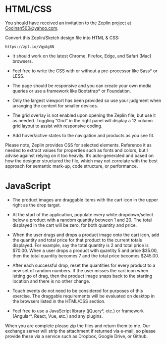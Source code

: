 # HTML/CSS
You should have received an invitation to the Zeplin project at Coolnan500@yahoo.com.

Convert this Zeplin/Sketch design file into HTML & CSS:

`https://zpl.io/VqyAg8N`

*  It should work on the latest Chrome, Firefox, Edge, and Safari (Mac) browsers.

*  Feel free to write the CSS with or without a pre-processor like Sass* or LESS.

*  The page should be responsive and you can create your own media queries or use a framework like Bootstrap* or Foundation.

*  Only the largest viewport has been provided so use your judgment when arranging the content for smaller devices.

*  The grid overlay is not enabled upon opening the Zeplin file, but use it as needed. Toggling “Grid” in the right panel will display a 12 column grid layout to assist with responsive coding.

*  Add hover/active states to the navigation and products as you see fit.

Please note, Zeplin provides CSS for selected elements. Reference it as needed to extract values for properties such as fonts and colors, but I advise against relying on it too heavily. It’s auto-generated and based on how the designer structured the file, which may not correlate with the best approach for semantic mark-up, code structure, or performance.

# JavaScript
*  The product images are draggable items with the cart icon in the upper right as the drop target.

*  At the start of the application, populate every white dropdown/select below a product with a random quantity between 1 and 20. The total displayed in the cart will be zero, for both quantity and price.

*  When the user drags and drops a product image onto the cart icon, add the quantity and total price for that product to the current totals displayed. For example, say the total quantity is 2 and total price is $70.00. When a user drops a product with quantity 5 and price $35.00, then the total quantity becomes 7 and the total price becomes $245.00.

*  After each successful drop, reset the quantities for every product to a new set of random numbers. If the user misses the cart icon when letting go of drag, then the product image snaps back to the starting location and there is no other change.

*  Touch events do not need to be considered for purposes of this exercise. The draggable requirements will be evaluated on desktop in the browsers listed in the HTML/CSS section.

*  Feel free to use a JavaScript library (jQuery*, etc.) or framework (Angular*, React, Vue, etc.) and any plugins.

When you are complete please zip the files and return them to me. Our exchange server will strip the attachment if returned via e-mail, so please provide these via a service such as Dropbox, Google Drive, or Github.
